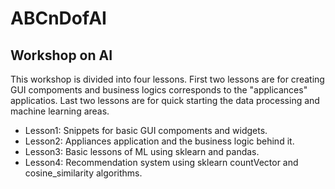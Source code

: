 # ABCnDofAI
## Workshop on AI

This workshop is divided into four lessons. 
First two lessons are for creating GUI compoments and business logics corresponds to the "applicances" applicatios.
Last two lessons are for quick starting the data processing and machine learning areas.

* Lesson1: Snippets for basic GUI compoments and widgets.
* Lesson2: Appliances application and the business logic behind it.
* Lesson3: Basic lessons of ML using sklearn and pandas.
* Lesson4: Recommendation system using sklearn countVector and cosine_similarity algorithms.
